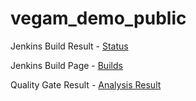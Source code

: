 # vegam_demo_public


Jenkins Build Result - [Status](http://localhost:8080/buildStatus/icon?job=public_sonarqube_pipeline_pull)

Jenkins Build Page -   [Builds](http://localhost:8080/job/public_sonarqube_pipeline_pull/)

Quality Gate Result -  [Analysis Result](http://localhost:8080/buildStatus/text?job=public_sonarqube_pipeline_pull)
